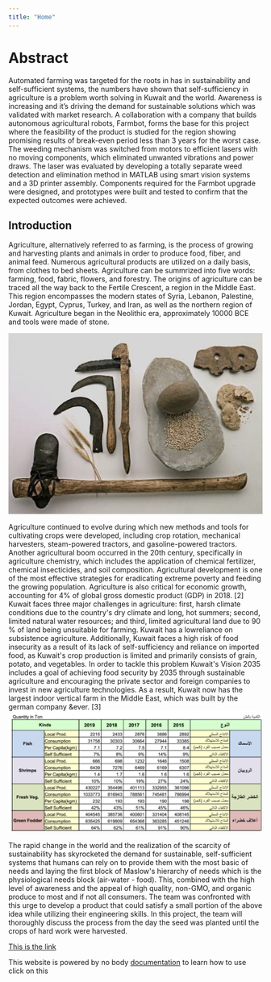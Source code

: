 ```yaml
---
title: "Home"
---
```


# Abstract

Automated farming was targeted for the roots in has in sustainability and self-sufficient systems, the numbers have shown that self-sufficiency in agriculture is a problem worth solving in Kuwait and the world. Awareness is increasing and it’s driving the demand for sustainable solutions which was validated with market research. A collaboration with a company that builds autonomous agricultural robots, Farmbot, forms the base for this project where the feasibility of the product is studied for the region showing promising results of break-even period less than 3 years for the worst case. The weeding mechanism was switched from motors to efficient lasers with no moving components, which eliminated unwanted vibrations and power draws. The laser was evaluated by developing a totally separate weed detection and elimination method in MATLAB using smart vision systems and a 3D printer assembly. Components required for the Farmbot upgrade were designed, and prototypes were built and tested to confirm that the expected outcomes were achieved.

## Introduction
Agriculture, alternatively referred to as farming, is the process of growing and harvesting plants and animals in order to produce food, fiber, and animal feed. Numerous agricultural products are utilized on a daily basis, from clothes to bed sheets. Agriculture can be summrized into five words: farming, food, fabric, flowers, and forestry. The origins of agriculture can be traced all the way back to the Fertile Crescent, a region in the Middle East. This region encompasses the modern states of Syria, Lebanon, Palestine, Jordan, Egypt, Cyprus, Turkey, and Iran, as well as the northern region of Kuwait. Agriculture began in the Neolithic era, approximately 10000 BCE and tools were made of stone.

![](images/stones.png)

Agriculture continued to evolve during which new methods and tools for cultivating crops were developed, including crop rotation, mechanical harvesters, steam-powered tractors, and gasoline-powered tractors. Another agricultural boom occurred in the 20th century, specifically in agriculture chemistry, which includes the application of chemical fertilizer, chemical insecticides, and soil composition. Agricultural development is one of the most effective strategies for eradicating extreme poverty and feeding the growing population. Agriculture is also critical for economic growth, accounting for 4% of global gross domestic product (GDP) in 2018. [2]
Kuwait faces three major challenges in agriculture: first, harsh climate conditions due to the country's dry climate and long, hot summers; second, limited natural water resources; and third, limited agricultural land due to 90 % of land being unsuitable for farming. Kuwait has a lowreliance on subsistence agriculture. Additionally, Kuwait faces a high risk of food insecurity as a result of its lack of self-sufficiency and reliance on imported food, as Kuwait's crop production is limited and primarily consists of grain, potato, and vegetables. In order to tackle this problem Kuwait's Vision 2035 includes a goal of achieving food security by 2035 through sustainable agriculture and encouraging the private sector and foreign companies to invest in new agriculture technologies. As a result, Kuwait now has the largest indoor vertical farm in the Middle East, which was built by the german company &ever. [3]
![](images/KuwaitSelf.png)

The rapid change in the world and the realization of the scarcity of sustainability has skyrocketed the demand for sustainable, self-sufficient systems that humans can rely on to provide them with the most basic of needs and laying the first block of Maslow's hierarchy of needs which is the physiological needs block (air-water - food). This, combined with the high level of awareness and the appeal of high quality, non-GMO, and organic produce to most and if not all consumers. The team was confronted with this urge to develop a product that could satisfy a small portion of the above idea while utilizing their engineering skills. In this project, the team will thoroughly discuss the process from the day the seed was planted until the crops of hard work were harvested.


[This is the link](www.google.com)


This website is powered by no body [documentation](https://learn.netlify.app/en/) to learn how to use click on this
